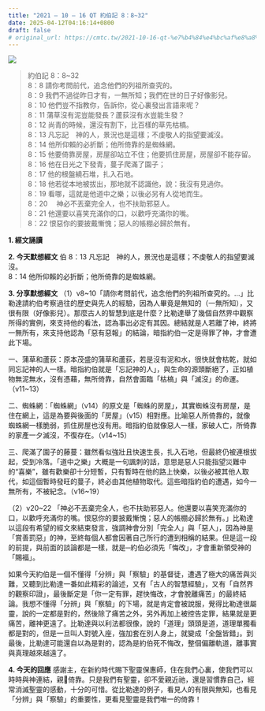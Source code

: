 ```yaml
---
title: "2021 – 10 – 16 QT 約伯記 8：8~32"
date: 2025-04-12T04:16:14+0800
draft: false
# original_url: https://cmtc.tw/2021-10-16-qt-%e7%b4%84%e4%bc%af%e8%a8%98-8%ef%bc%9a832
---
```


![](/images/qt.jpg)
> 約伯記 8：8\~32  
> 8：8 請你考問前代，追念他們的列祖所查究的。  
> 8：9 我們不過從昨日才有，一無所知；我們在世的日子好像影兒。  
> 8：10 他們豈不指教你，告訴你，從心裏發出言語來呢？  
> 8：11 蒲草沒有泥豈能發長？蘆荻沒有水豈能生發？  
> 8：12 尚青的時候，還沒有割下，比百樣的草先枯槁。  
> 8：13 凡忘記　神的人，景況也是這樣；不虔敬人的指望要滅沒。  
> 8：14 他所仰賴的必折斷；他所倚靠的是蜘蛛網。  
> 8：15 他要倚靠房屋，房屋卻站立不住；他要抓住房屋，房屋卻不能存留。  
> 8：16 他在日光之下發青，蔓子爬滿了園子；  
> 8：17 他的根盤繞石堆，扎入石地。  
> 8：18 他若從本地被拔出，那地就不認識他，說：我沒有見過你。  
> 8：19 看哪，這就是他道中之樂；以後必另有人從地而生。  
> 8：20 　神必不丟棄完全人，也不扶助邪惡人。  
> 8：21 他還要以喜笑充滿你的口，以歡呼充滿你的嘴。  
> 8：22 恨惡你的要披戴慚愧；惡人的帳棚必歸於無有。

**1. 經文誦讀**

**2.  今天默想經文**
伯 8：13 凡忘記　神的人，景況也是這樣；不虔敬人的指望要滅沒。  
8：14 他所仰賴的必折斷；他所倚靠的是蜘蛛網。

**3. 分享默想經文**
（1）v8\~10「請你考問前代，追念他們的列祖所查究的。…」比勒達請約伯考察過往的歷史與先人的經驗，因為人畢竟是無知的（一無所知），又很有限（好像影兒）。那麼古人的智慧到底是什麼？比勒達舉了幾個自然界中觀察所得的實例，來支持他的看法，認為事出必定有其因。總結就是人若離了神，終將一無所有，來支持他認為「惡有惡報」的結論，暗指約伯一定是得罪了神，才會遭此下場。

一、蒲草和蘆荻：原本茂盛的蒲草和蘆荻，若是沒有泥和水，很快就會枯乾，就如同忘記神的人一樣。暗指約伯就是「忘記神的人」，與生命的源頭斷絕了，正如植物無泥無水，沒有憑藉，無所倚靠，自然會面臨「枯槁」與「滅沒」的命運。（v11\~13）

二、蜘蛛網：「蜘蛛網」（v14）的原文是「蜘蛛的房屋」，其實蜘蛛沒有房屋，是住在網上，這是為要與後面的「房屋」（v15）相對應。比喻惡人所倚靠的，就像蜘蛛網一樣脆弱，抓住房屋也沒有用。暗指約伯就像惡人一樣，家破人亡，所倚靠的家產一夕滅沒，不復存在。（v14\~15）

三、爬滿了園子的藤蔓：雖然看似強壯且快速生長，扎入石地，但最終仍被連根拔起，受到冷落。「道中之樂」大概是一句諷刺的話，意思是惡人只能指望災難中的“喜樂”，雖有歡樂卻十分短暫，只有暫時在他的路上快樂，以後必被其他人取代，如這個暫時發旺的蔓子，終必由其他植物取代。這些暗指約伯的遭遇，如今一無所有，不被紀念。（v16\~19）

（2）v20\~22 「神必不丟棄完全人，也不扶助邪惡人。他還要以喜笑充滿你的口，以歡呼充滿你的嘴。恨惡你的要披戴慚愧；惡人的帳棚必歸於無有。」比勒達以這段有希望的經文來結束發言，強調神會分別「完全人」與「惡人」，因為神是「賞善罰惡」的神，至終每個人都會因著自己所行的遭到相稱的結果。但是這一段的前提，與前面的談論都是一樣，就是─約伯必須先「悔改」，才會重新領受神的「賜福」。

如果今天約伯是一個不懂得「分辨」與「察驗」的基督徒，遭遇了極大的痛苦與災難，又聽到比勒達一番如此精彩的論述，又有「古人的智慧經驗」，又有「自然界的觀察印證」，最後斷定是「你一定有罪，趕快悔改，才會脫離痛苦」的最終結論。我想不懂得「分辨」與「察驗」的下場，就是肯定會被說服，覺得比勒達很屬靈，說的一定都是對的，然後除了痛苦之外，另外再加上被控告定罪，結果就是更痛苦，離神更遠了。比勒達與以利法都很像，說的「道理」頭頭是道，道理單獨看都是對的，但是一旦叫人對號入座，強加套在別人身上，就變成「全盤皆錯」。到最後，比勒達可能還自以為是對的，認為是約伯死不悔改，整個偏離軌道，離事實與真理越來越遠了。

**4. 今天的回應**
感謝主，在新約時代賜下聖靈保惠師，住在我們心裏，使我們可以時時與神連結，親𢛬倚靠。只是我們有聖靈，卻不愛親近祂，還是習慣靠自己，經常消滅聖靈的感動，十分的可惜。從比勒達的例子，看見人的有限與無知，也看見「分辨」與「察驗」的重要性，更看見聖靈是我們唯一的倚靠！
